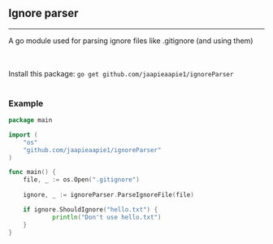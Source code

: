 ## Ignore parser
______
A go module used for parsing ignore files like .gitignore (and using them)

<br><br>
Install this package:
`go get github.com/jaapieaapie1/ignoreParser`
<br><br>


### Example

```go
package main

import (
	"os"
	"github.com/jaapieaapie1/ignoreParser"
)

func main() {
	file, _ := os.Open(".gitignore")
	
	ignore, _ := ignoreParser.ParseIgnoreFile(file)

	if ignore.ShouldIgnore("hello.txt") {
            println("Don't use hello.txt")
	}
}
```
